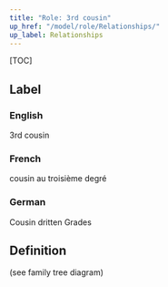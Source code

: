 ```yaml
---
title: "Role: 3rd cousin"
up_href: "/model/role/Relationships/"
up_label: Relationships
---
```


[TOC]

## Label

### English
3rd cousin

### French
cousin au troisième degré

### German
Cousin dritten Grades

## Definition
(see family tree diagram)
